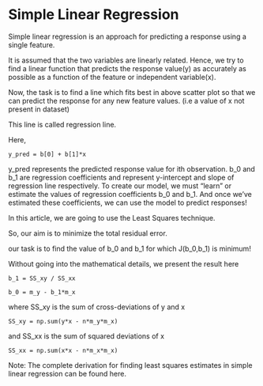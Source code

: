 Simple Linear Regression
========================

Simple linear regression is an approach for predicting a response using a single feature.

It is assumed that the two variables are linearly related. 
Hence, we try to find a linear function that predicts the response value(y) as accurately as possible as a function of the feature or independent variable(x).

Now, the task is to find a line which fits best in above scatter plot so that we can predict the response for any new feature values. (i.e a value of x not present in dataset)

This line is called regression line.

Here,

    y_pred = b[0] + b[1]*x

y_pred represents the predicted response value for ith observation.
b_0 and b_1 are regression coefficients and represent y-intercept and slope of regression line respectively.
To create our model, we must “learn” or estimate the values of regression coefficients b_0 and b_1. And once we’ve estimated these coefficients, we can use the model to predict responses!

In this article, we are going to use the Least Squares technique.

So, our aim is to minimize the total residual error.

our task is to find the value of b_0 and b_1 for which J(b_0,b_1) is minimum!

Without going into the mathematical details, we present the result here

	b_1 = SS_xy / SS_xx

	b_0 = m_y - b_1*m_x

where SS_xy is the sum of cross-deviations of y and x
	
  	SS_xy = np.sum(y*x - n*m_y*m_x)
	
and SS_xx is the sum of squared deviations of x

  	SS_xx = np.sum(x*x - n*m_x*m_x)
  
Note: The complete derivation for finding least squares estimates in simple linear regression can be found here.
